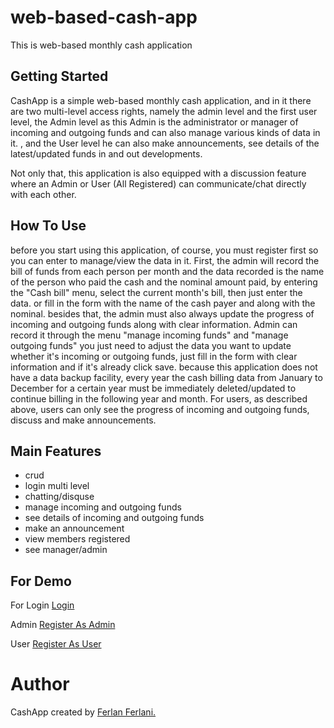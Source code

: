 # web-based-cash-app
This is web-based monthly cash application

## Getting Started
CashApp is a simple web-based monthly cash application, and in it there are two multi-level access rights, namely the admin level and the first user level, the Admin level as this Admin is the administrator or manager of incoming and outgoing funds and can also manage various kinds of data in it. , and the User level he can also make announcements, see details of the latest/updated funds in and out developments.

Not only that, this application is also equipped with a discussion feature where an Admin or User (All Registered) can communicate/chat directly with each other.

## How To Use
before you start using this application, of course, you must register first so you can enter to manage/view the data in it. First, the admin will record the bill of funds from each person per month and the data recorded is the name of the person who paid the cash and the nominal amount paid, by entering the "Cash bill" menu, select the current month's bill, then just enter the data. or fill in the form with the name of the cash payer and along with the nominal. besides that, the admin must also always update the progress of incoming and outgoing funds along with clear information. Admin can record it through the menu "manage incoming funds" and "manage outgoing funds" you just need to adjust the data you want to update whether it's incoming or outgoing funds, just fill in the form with clear information and if it's already click save. because this application does not have a data backup facility, every year the cash billing data from January to December for a certain year must be immediately deleted/updated to continue billing in the following year and month. For users, as described above, users can only see the progress of incoming and outgoing funds, discuss and make announcements.


## Main Features
* crud
* login multi level
* chatting/disquse
* manage incoming and outgoing funds
* see details of incoming and outgoing funds
* make an announcement
* view members registered
* see manager/admin

## For Demo
For Login
[Login](http://demoapp.infinityfreeapp.com/)

Admin
[Register As Admin](http://demoapp.infinityfreeapp.com/registrasi)


User
[Register As User](http://demoapp.infinityfreeapp.com/registrasi/user)

# Author
CashApp created by [Ferlan Ferlani.](http://ferlanferlani.rf.gd)
